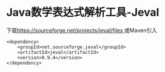 # **Java数学表达式解析工具-Jeval**

下载[https://sourceforge.net/projects/jeval/files ](https://sourceforge.net/projects/jeval/files) 或Maven引入

```
<dependency>
    <groupId>net.sourceforge.jeval</groupId>
    <artifactId>jeval</artifactId>
    <version>0.9.4</version>
</dependency>
```

# 



